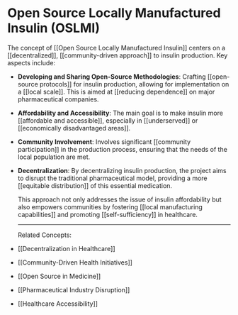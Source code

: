 # Open Source Locally Manufactured Insulin (OSLMI)
The concept of [[Open Source Locally Manufactured Insulin]] centers on a [[decentralized]], [[community-driven approach]] to insulin production. Key aspects include:
- **Developing and Sharing Open-Source Methodologies**: Crafting [[open-source protocols]] for insulin production, allowing for implementation on a [[local scale]]. This is aimed at [[reducing dependence]] on major pharmaceutical companies.
- **Affordability and Accessibility**: The main goal is to make insulin more [[affordable and accessible]], especially in [[underserved]] or [[economically disadvantaged areas]].
- **Community Involvement**: Involves significant [[community participation]] in the production process, ensuring that the needs of the local population are met.
- **Decentralization**: By decentralizing insulin production, the project aims to disrupt the traditional pharmaceutical model, providing a more [[equitable distribution]] of this essential medication.
  
  This approach not only addresses the issue of insulin affordability but also empowers communities by fostering [[local manufacturing capabilities]] and promoting [[self-sufficiency]] in healthcare.
  
  ---
  Related Concepts:
- [[Decentralization in Healthcare]]
- [[Community-Driven Health Initiatives]]
- [[Open Source in Medicine]]
- [[Pharmaceutical Industry Disruption]]
- [[Healthcare Accessibility]]